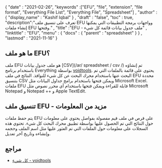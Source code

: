 {
  "date" : "2021-02-26",
  "keywords" :["EFU", "file", "extension", "file format", "Everything File List", "Everything File", "Spreadsheet"] ,
  "author" : {
    "display_name" : "Kashif Iqbal"
} ,
  "draft" : "false",
  "toc" : true,
  "description":"تعرف على تنسيق ملف EFU وواجهات برمجة التطبيقات التي يمكنها إنشاء ملفات EFU وفتحها." ,
  "title" :"EFU - ملف جدول بيانات قائمة كل شيء" ,
  "linktitle" : "EFU",
  "menu" : {
    "docs" : {
      "parent" : "spreadsheet"
}
} ,
  "lastmod" : "2021-11-16"
}

## ما هو ملف EFU؟

ملف EFU هو ملف جدول بيانات [CSV](/ar/ spreadsheet / csv /) تم إنشاؤه باستخدام برنامج Everything بواسطة [voidtools](https://www.voidtools.com/). يحتوي على قائمة بالملفات التي تم البحث عنها باستخدام محرك البحث عن كل شيء للنوافذ. النتائج في ملف EFU محددة بتنسيق CSV ويمكن فتحها باستخدام برامج جداول البيانات مثل Microsoft Excel. ملفات EFU قابلة للقراءة ويمكن فتحها باستخدام أي محرر نصوص مثل Microsoft Notepad و Notepad ++ و Apple TextEdit.

## تنسيق ملف EFU - مزيد من المعلومات

يتم حفظ ملفات EFU على قرص في ملف قيم مفصولة بفواصل يحتوي على معلومات حول النتائج التي تم الحصول عليها بواسطة تطبيق محرك البحث كل شيء. تحتوي هذه السجلات على معلومات حول الملفات التي تم العثور عليها مثل اسم الملف وحجمه وإنشاءه وتاريخ آخر تعديل.

## مراجع

* [كل شيء - voidtools](https://www.voidtools.com/)

